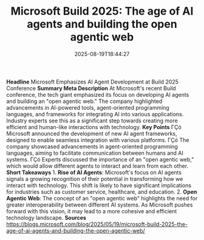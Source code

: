 ﻿---
title: "Microsoft Build 2025: The age of AI agents and building the open agentic web"
date: "2025-08-19T18:44:27"
category: "Markets"
summary: ""
slug: "microsoft build 2025 the age of ai agents and building the o"
source_urls:
  - "https://blogs.microsoft.com/blog/2025/05/19/microsoft-build-2025-the-age-of-ai-agents-and-building-the-open-agentic-web/"
seo:
  title: "Microsoft Build 2025: The age of AI agents and building the open agentic web | Hash n Hedge"
  description: ""
  keywords: ["news", "markets", "brief"]
---
**Headline** Microsoft Emphasizes AI Agent Development at Build 2025 Conference  **Summary Meta Description** At Microsoft's recent Build conference, the tech giant emphasized its focus on developing AI agents and building an "open agentic web." The company highlighted advancements in AI-powered tools, agent-oriented programming languages, and frameworks for integrating AI into various applications. Industry experts see this as a significant step towards creating more efficient and human-like interactions with technology.  **Key Points**  ΓÇó Microsoft announced the development of new AI agent frameworks, designed to enable seamless integration with various platforms. ΓÇó The company showcased advancements in agent-oriented programming languages, aiming to facilitate communication between humans and AI systems. ΓÇó Experts discussed the importance of an "open agentic web," which would allow different agents to interact and learn from each other.  **Short Takeaways**  1. **Rise of AI Agents**: Microsoft's focus on AI agents signals a growing recognition of their potential in transforming how we interact with technology. This shift is likely to have significant implications for industries such as customer service, healthcare, and education. 2. **Open Agentic Web**: The concept of an "open agentic web" highlights the need for greater interoperability between different AI systems. As Microsoft pushes forward with this vision, it may lead to a more cohesive and efficient technology landscape.  **Sources** https://blogs.microsoft.com/blog/2025/05/19/microsoft-build-2025-the-age-of-ai-agents-and-building-the-open-agentic-web/ 
